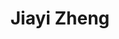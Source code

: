 ---
title: Jiayi Zheng
headshot: images/uploads/Jiayi_Zheng.jpg
role: Graphics
year: Graphic Design
major: Junior
---